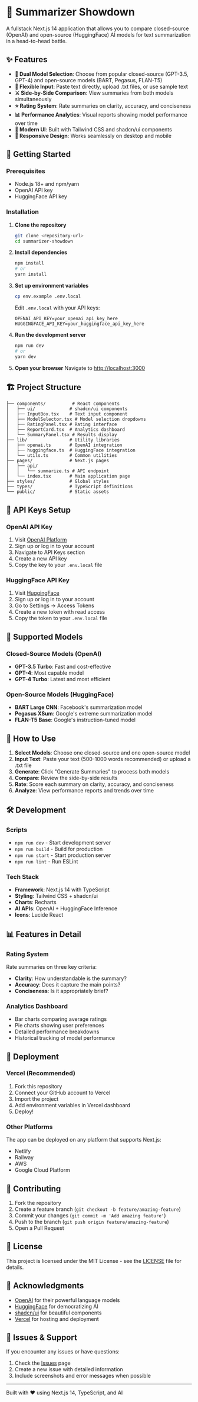 # 🥊 Summarizer Showdown

A fullstack Next.js 14 application that allows you to compare closed-source (OpenAI) and open-source (HuggingFace) AI models for text summarization in a head-to-head battle.

## ✨ Features

- **🧠 Dual Model Selection**: Choose from popular closed-source (GPT-3.5, GPT-4) and open-source models (BART, Pegasus, FLAN-T5)
- **📝 Flexible Input**: Paste text directly, upload .txt files, or use sample text
- **⚔️ Side-by-Side Comparison**: View summaries from both models simultaneously
- **⭐ Rating System**: Rate summaries on clarity, accuracy, and conciseness
- **📊 Performance Analytics**: Visual reports showing model performance over time
- **🎨 Modern UI**: Built with Tailwind CSS and shadcn/ui components
- **📱 Responsive Design**: Works seamlessly on desktop and mobile

## 🚀 Getting Started

### Prerequisites

- Node.js 18+ and npm/yarn
- OpenAI API key
- HuggingFace API key

### Installation

1. **Clone the repository**
   ```bash
   git clone <repository-url>
   cd summarizer-showdown
   ```

2. **Install dependencies**
   ```bash
   npm install
   # or
   yarn install
   ```

3. **Set up environment variables**
   ```bash
   cp env.example .env.local
   ```
   
   Edit `.env.local` with your API keys:
   ```env
   OPENAI_API_KEY=your_openai_api_key_here
   HUGGINGFACE_API_KEY=your_huggingface_api_key_here
   ```

4. **Run the development server**
   ```bash
   npm run dev
   # or
   yarn dev
   ```

5. **Open your browser**
   Navigate to [http://localhost:3000](http://localhost:3000)

## 🏗️ Project Structure

```
├── components/          # React components
│   ├── ui/             # shadcn/ui components
│   ├── InputBox.tsx    # Text input component
│   ├── ModelSelector.tsx # Model selection dropdowns
│   ├── RatingPanel.tsx # Rating interface
│   ├── ReportCard.tsx  # Analytics dashboard
│   └── SummaryPanel.tsx # Results display
├── lib/                # Utility libraries
│   ├── openai.ts       # OpenAI integration
│   ├── huggingface.ts  # HuggingFace integration
│   └── utils.ts        # Common utilities
├── pages/              # Next.js pages
│   ├── api/
│   │   └── summarize.ts # API endpoint
│   └── index.tsx       # Main application page
├── styles/             # Global styles
├── types/              # TypeScript definitions
└── public/             # Static assets
```

## 🔧 API Keys Setup

### OpenAI API Key
1. Visit [OpenAI Platform](https://platform.openai.com)
2. Sign up or log in to your account
3. Navigate to API Keys section
4. Create a new API key
5. Copy the key to your `.env.local` file

### HuggingFace API Key
1. Visit [HuggingFace](https://huggingface.co)
2. Sign up or log in to your account
3. Go to Settings → Access Tokens
4. Create a new token with read access
5. Copy the token to your `.env.local` file

## 🤖 Supported Models

### Closed-Source Models (OpenAI)
- **GPT-3.5 Turbo**: Fast and cost-effective
- **GPT-4**: Most capable model
- **GPT-4 Turbo**: Latest and most efficient

### Open-Source Models (HuggingFace)
- **BART Large CNN**: Facebook's summarization model
- **Pegasus XSum**: Google's extreme summarization model
- **FLAN-T5 Base**: Google's instruction-tuned model

## 🎯 How to Use

1. **Select Models**: Choose one closed-source and one open-source model
2. **Input Text**: Paste your text (500-1000 words recommended) or upload a .txt file
3. **Generate**: Click "Generate Summaries" to process both models
4. **Compare**: Review the side-by-side results
5. **Rate**: Score each summary on clarity, accuracy, and conciseness
6. **Analyze**: View performance reports and trends over time

## 🛠️ Development

### Scripts
- `npm run dev` - Start development server
- `npm run build` - Build for production
- `npm run start` - Start production server
- `npm run lint` - Run ESLint

### Tech Stack
- **Framework**: Next.js 14 with TypeScript
- **Styling**: Tailwind CSS + shadcn/ui
- **Charts**: Recharts
- **AI APIs**: OpenAI + HuggingFace Inference
- **Icons**: Lucide React

## 📊 Features in Detail

### Rating System
Rate summaries on three key criteria:
- **Clarity**: How understandable is the summary?
- **Accuracy**: Does it capture the main points?
- **Conciseness**: Is it appropriately brief?

### Analytics Dashboard
- Bar charts comparing average ratings
- Pie charts showing user preferences
- Detailed performance breakdowns
- Historical tracking of model performance

## 🚀 Deployment

### Vercel (Recommended)
1. Fork this repository
2. Connect your GitHub account to Vercel
3. Import the project
4. Add environment variables in Vercel dashboard
5. Deploy!

### Other Platforms
The app can be deployed on any platform that supports Next.js:
- Netlify
- Railway
- AWS
- Google Cloud Platform

## 🤝 Contributing

1. Fork the repository
2. Create a feature branch (`git checkout -b feature/amazing-feature`)
3. Commit your changes (`git commit -m 'Add amazing feature'`)
4. Push to the branch (`git push origin feature/amazing-feature`)
5. Open a Pull Request

## 📝 License

This project is licensed under the MIT License - see the [LICENSE](LICENSE) file for details.

## 🙏 Acknowledgments

- [OpenAI](https://openai.com) for their powerful language models
- [HuggingFace](https://huggingface.co) for democratizing AI
- [shadcn/ui](https://ui.shadcn.com) for beautiful components
- [Vercel](https://vercel.com) for hosting and deployment

## 🐛 Issues & Support

If you encounter any issues or have questions:
1. Check the [Issues](https://github.com/your-repo/issues) page
2. Create a new issue with detailed information
3. Include screenshots and error messages when possible

---

Built with ❤️ using Next.js 14, TypeScript, and AI